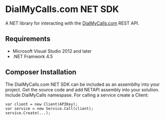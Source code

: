 DialMyCalls.com NET SDK
=======================
A NET library for interacting with the [DialMyCalls.com](http://www.dialmycalls.com/api-docs/) REST API.

Requirements
---------------------
* Microsoft Visual Studio 2012 and later
* .NET Framwork 4.5

Composer Installation
---------------------
The DialMyCalls.com NET SDK can be included as an assemblhy into your project. 
Get the source code and add NETAPI assembly into your solution. 
Include DialMyCalls namespase.
For calling a service create a Client:
```
var client = new Client(APIKey);
var service = new Service.Call(client);
service.Create(...);
```